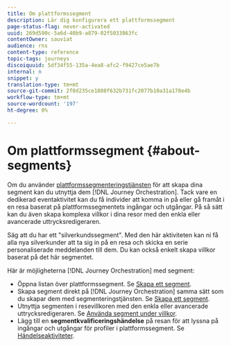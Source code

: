 ```yaml
---
title: Om plattformssegment
description: Lär dig konfigurera ett plattformssegment
page-status-flag: never-activated
uuid: 269d590c-5a6d-40b9-a879-02f5033863fc
contentOwner: sauviat
audience: rns
content-type: reference
topic-tags: journeys
discoiquuid: 5df34f55-135a-4ea8-afc2-f9427ce5ae7b
internal: n
snippet: y
translation-type: tm+mt
source-git-commit: 2f0d235ce1808f632b731fc2077b10a31a178e4b
workflow-type: tm+mt
source-wordcount: '197'
ht-degree: 0%

---
```



# Om plattformssegment {#about-segments}

Om du använder [plattformssegmenteringstjänsten](https://docs.adobe.com/content/help/en/experience-platform/segmentation/home.html) för att skapa dina segment kan du utnyttja dem [!DNL Journey Orchestration]. Tack vare en dedikerad eventaktivitet kan du få individer att komma in på eller gå framåt i en resa baserat på plattformssegmentets ingångar och utgångar. På så sätt kan du även skapa komplexa villkor i dina resor med den enkla eller avancerade uttrycksredigeraren.

Säg att du har ett &quot;silverkundssegment&quot;. Med den här aktiviteten kan ni få alla nya silverkunder att ta sig in på en resa och skicka en serie personaliserade meddelanden till dem. Du kan också enkelt skapa villkor baserat på det här segmentet.

Här är möjligheterna [!DNL Journey Orchestration] med segment:

* Öppna listan över plattformssegment. Se [Skapa ett segment](../segment/creating-a-segment.md).
* Skapa segment direkt på [!DNL Journey Orchestration] samma sätt som du skapar dem med segmenteringstjänsten. Se [Skapa ett segment](../segment/creating-a-segment.md).
* Utnyttja segmenten i resevillkoren med den enkla eller avancerade uttrycksredigeraren. Se [Använda segment under villkor](../segment/using-a-segment.md).
* Lägg till en **segmentkvalificeringshändelse** på resan för att lyssna på ingångar och utgångar för profiler i plattformssegment. Se [Händelseaktiviteter](../building-journeys/event-activities.md#segment-qualification).

